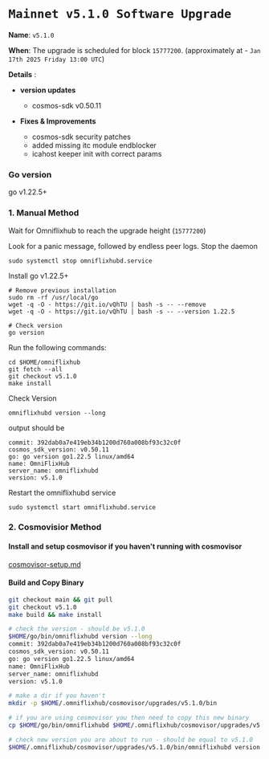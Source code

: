 # `Mainnet v5.1.0 Software Upgrade `

**Name**: `v5.1.0`

**When**: The upgrade is scheduled for block `15777200`. (approximately at - `Jan 17th 2025 Friday 13:00 UTC`)

**Details** :
- **version updates**
  - cosmos-sdk v0.50.11

- **Fixes & Improvements**
   - cosmos-sdk security patches
   - added missing itc module endblocker 
   - icahost keeper init with correct params
     
### Go version
go v1.22.5+

### 1. Manual Method
Wait for Omniflixhub to reach the upgrade height (`15777200`)

Look for a panic message, followed by endless peer logs. Stop the daemon
```
sudo systemctl stop omniflixhubd.service
```

Install go v1.22.5+
```
# Remove previous installation
sudo rm -rf /usr/local/go
wget -q -O - https://git.io/vQhTU | bash -s -- --remove
wget -q -O - https://git.io/vQhTU | bash -s -- --version 1.22.5

# Check version
go version
```

Run the following commands:

```
cd $HOME/omniflixhub
git fetch --all
git checkout v5.1.0
make install
```
Check Version
```
omniflixhubd version --long
```
output should be
```
commit: 392dab0a7e419eb34b1200d760a008bf93c32c0f
cosmos_sdk_version: v0.50.11
go: go version go1.22.5 linux/amd64
name: OmniFlixHub
server_name: omniflixhubd
version: v5.1.0
```
Restart the omniflixhubd service

```
sudo systemctl start omniflixhubd.service
```

### 2. Cosmovisior Method
#### Install and setup cosmovisor if you haven't running with cosmovisor

  [cosmovisor-setup.md](https://github.com/OmniFlix/docs/blob/main/guides/mainnet/omniflixhub-1/cosmovisor-setup.md)


#### Build and Copy Binary

```bash
git checkout main && git pull
git checkout v5.1.0
make build && make install

# check the version - should be v5.1.0
$HOME/go/bin/omniflixhubd version --long
commit: 392dab0a7e419eb34b1200d760a008bf93c32c0f
cosmos_sdk_version: v0.50.11
go: go version go1.22.5 linux/amd64
name: OmniFlixHub
server_name: omniflixhubd
version: v5.1.0

# make a dir if you haven't
mkdir -p $HOME/.omniflixhub/cosmovisor/upgrades/v5.1.0/bin

# if you are using cosmovisor you then need to copy this new binary
cp $HOME/go/bin/omniflixhubd $HOME/.omniflixhub/cosmovisor/upgrades/v5.1.0/bin

# check new version you are about to run - should be equal to v5.1.0
$HOME/.omniflixhub/cosmovisor/upgrades/v5.1.0/bin/omniflixhubd version
